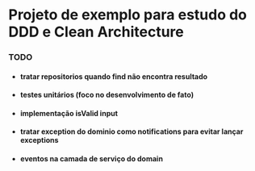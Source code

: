 # Projeto de exemplo para estudo do DDD e Clean Architecture

### TODO

- #### tratar repositorios quando find não encontra resultado
- #### testes unitários (foco no desenvolvimento de fato)
- #### implementação isValid input
- #### tratar exception do dominio como notifications para evitar lançar exceptions
- #### eventos na camada de serviço do domain